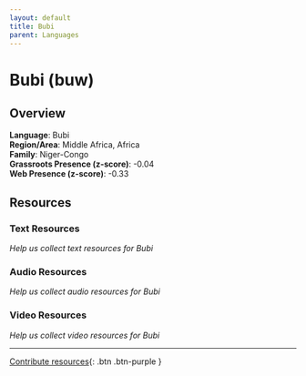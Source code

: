 ```yaml
---
layout: default
title: Bubi
parent: Languages
---
```


# Bubi (buw)

## Overview

**Language**: Bubi  
**Region/Area**: Middle Africa, Africa  
**Family**: Niger-Congo  
**Grassroots Presence (z-score)**: -0.04  
**Web Presence (z-score)**: -0.33  

## Resources

### Text Resources
*Help us collect text resources for Bubi*

### Audio Resources
*Help us collect audio resources for Bubi*

### Video Resources
*Help us collect video resources for Bubi*

---

[Contribute resources](https://forms.office.com/e/1SfLJx3u1r){: .btn .btn-purple }
